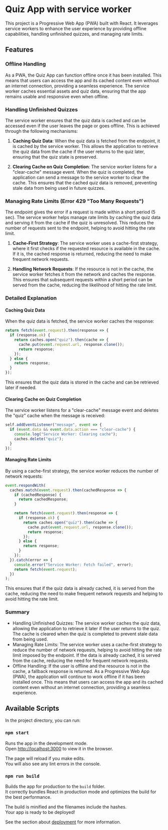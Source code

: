 # Quiz App with service worker

This project is a Progressive Web App (PWA) built with React. It leverages service workers to enhance the user experience by providing offline capabilities, handling unfinished quizzes, and managing rate limits.
## Features
### Offline Handling
As a PWA, the Quiz App can function offline once it has been installed. This means that users can access the app and its cached content even without an internet connection, providing a seamless experience. The service worker caches essential assets and quiz data, ensuring that the app remains usable and responsive even when offline.

### Handling Unfinished Quizzes

The service worker ensures that the quiz data is cached and can be accessed even if the user leaves the page or goes offline. This is achieved through the following mechanisms:

1. **Caching Quiz Data**: When the quiz data is fetched from the endpoint, it is cached by the service worker. This allows the application to retrieve the quiz data from the cache if the user returns to the quiz later, ensuring that the quiz state is preserved.

2. **Clearing Cache on Quiz Completion**: The service worker listens for a "clear-cache" message event. When the quiz is completed, the application can send a message to the service worker to clear the cache. This ensures that the cached quiz data is removed, preventing stale data from being used in future quizzes.

### Managing Rate Limits (Error 429 "Too Many Requests")

The endpoint gives the error if a request is made within a short period (5 sec).
The service worker helps manage rate limits by caching the quiz data and serving it from the cache if the quiz is unresolved. This reduces the number of requests sent to the endpoint, helping to avoid hitting the rate limit.

1. **Cache-First Strategy**: The service worker uses a cache-first strategy, where it first checks if the requested resource is available in the cache. If it is, the cached response is returned, reducing the need to make frequent network requests.

2. **Handling Network Requests**: If the resource is not in the cache, the service worker fetches it from the network and caches the response. This ensures that subsequent requests within a short period can be served from the cache, reducing the likelihood of hitting the rate limit.

### Detailed Explanation

#### Caching Quiz Data

When the quiz data is fetched, the service worker caches the response:

```javascript
return fetch(event.request).then(response => {
  if (response.ok) {
    return caches.open("quiz").then(cache => {
      cache.put(event.request.url, response.clone());
      return response;
    });
  } else {
    return response;
  }
});
```

This ensures that the quiz data is stored in the cache and can be retrieved later if needed.

#### Clearing Cache on Quiz Completion

The service worker listens for a "clear-cache" message event and deletes the "quiz" cache when the message is received:

```javascript
self.addEventListener("message", event => {
  if (event.data && event.data.action === "clear-cache") {
    console.log("Service Worker: Clearing cache");
    caches.delete("quiz");
  }
});
```
#### Managing Rate Limits
By using a cache-first strategy, the service worker reduces the number of network requests:

```javascript
event.respondWith(
  caches.match(event.request).then(cachedResponse => {
    if (cachedResponse) {
      return cachedResponse;
    }

    return fetch(event.request).then(response => {
      if (response.ok) {
        return caches.open("quiz").then(cache => {
          cache.put(event.request.url, response.clone());
          return response;
        });
      } else {
        return response;
      }
    });
  }).catch(error => {
    console.error("Service Worker: Fetch failed", error);
    return fetch(event.request);
  })
);
```
This ensures that if the quiz data is already cached, it is served from the cache, reducing the need to make frequent network requests and helping to avoid hitting the rate limit.

### Summary
- Handling Unfinished Quizzes: The service worker caches the quiz data, allowing the application to retrieve it later if the user returns to the quiz. The cache is cleared when the quiz is completed to prevent stale data from being used.
- Managing Rate Limits: The service worker uses a cache-first strategy to reduce the number of network requests, helping to avoid hitting the rate limit imposed by the endpoint. If the data is already cached, it is served from the cache, reducing the need for frequent network requests.
- Offline Handling: If the user is offline and the resource is not in the cache, a fallback response is returned. As a Progressive Web App (PWA), the application will continue to work offline if it has been installed once. This means that users can access the app and its cached content even without an internet connection, providing a seamless experience.


## Available Scripts

In the project directory, you can run:

### `npm start`

Runs the app in the development mode.\
Open [http://localhost:3000](http://localhost:3000) to view it in the browser.

The page will reload if you make edits.\
You will also see any lint errors in the console.

### `npm run build`

Builds the app for production to the `build` folder.\
It correctly bundles React in production mode and optimizes the build for the best performance.

The build is minified and the filenames include the hashes.\
Your app is ready to be deployed!

See the section about [deployment](https://facebook.github.io/create-react-app/docs/deployment) for more information.
